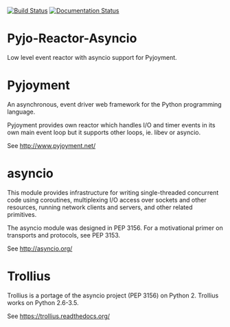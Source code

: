 [![Build Status](https://travis-ci.org/dex4er/Pyjo-Reactor-Asyncio.png?branch=master)](https://travis-ci.org/dex4er/Pyjo-Reactor-Asyncio)
[![Documentation Status](https://readthedocs.org/projects/pyjo-reactor-asyncio/badge/?version=latest)](http://pyjo-reactor-asyncio.readthedocs.org/en/latest/)

Pyjo-Reactor-Asyncio
====================

Low level event reactor with asyncio support for Pyjoyment.


Pyjoyment
=========

An asynchronous, event driver web framework for the Python programming language.

Pyjoyment provides own reactor which handles I/O and timer events in its own
main event loop but it supports other loops, ie. libev or asyncio.

See http://www.pyjoyment.net/


asyncio
=======

This module provides infrastructure for writing single-threaded concurrent code
using coroutines, multiplexing I/O access over sockets and other resources,
running network clients and servers, and other related primitives.

The asyncio module was designed in PEP 3156. For a motivational primer on
transports and protocols, see PEP 3153.

See http://asyncio.org/


Trollius
========

Trollius is a portage of the asyncio project (PEP 3156) on Python 2. Trollius
works on Python 2.6-3.5.

See https://trollius.readthedocs.org/
